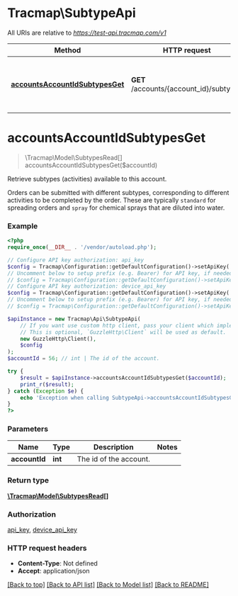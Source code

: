 # Tracmap\SubtypeApi

All URIs are relative to *https://test-api.tracmap.com/v1*

Method | HTTP request | Description
------------- | ------------- | -------------
[**accountsAccountIdSubtypesGet**](SubtypeApi.md#accountsAccountIdSubtypesGet) | **GET** /accounts/{account_id}/subtypes | Retrieve subtypes (activities) available to this account.


# **accountsAccountIdSubtypesGet**
> \Tracmap\Model\SubtypesRead[] accountsAccountIdSubtypesGet($accountId)

Retrieve subtypes (activities) available to this account.

Orders can be submitted with different subtypes, corresponding to different activities to be completed by the order. These are typically `standard` for spreading orders and `spray` for chemical sprays that are diluted into water.

### Example
```php
<?php
require_once(__DIR__ . '/vendor/autoload.php');

// Configure API key authorization: api_key
$config = Tracmap\Configuration::getDefaultConfiguration()->setApiKey('token', 'YOUR_API_KEY');
// Uncomment below to setup prefix (e.g. Bearer) for API key, if needed
// $config = Tracmap\Configuration::getDefaultConfiguration()->setApiKeyPrefix('token', 'Bearer');
// Configure API key authorization: device_api_key
$config = Tracmap\Configuration::getDefaultConfiguration()->setApiKey('hash', 'YOUR_API_KEY');
// Uncomment below to setup prefix (e.g. Bearer) for API key, if needed
// $config = Tracmap\Configuration::getDefaultConfiguration()->setApiKeyPrefix('hash', 'Bearer');

$apiInstance = new Tracmap\Api\SubtypeApi(
    // If you want use custom http client, pass your client which implements `GuzzleHttp\ClientInterface`.
    // This is optional, `GuzzleHttp\Client` will be used as default.
    new GuzzleHttp\Client(),
    $config
);
$accountId = 56; // int | The id of the account.

try {
    $result = $apiInstance->accountsAccountIdSubtypesGet($accountId);
    print_r($result);
} catch (Exception $e) {
    echo 'Exception when calling SubtypeApi->accountsAccountIdSubtypesGet: ', $e->getMessage(), PHP_EOL;
}
?>
```

### Parameters

Name | Type | Description  | Notes
------------- | ------------- | ------------- | -------------
 **accountId** | **int**| The id of the account. |

### Return type

[**\Tracmap\Model\SubtypesRead[]**](../Model/SubtypesRead.md)

### Authorization

[api_key](../../README.md#api_key), [device_api_key](../../README.md#device_api_key)

### HTTP request headers

 - **Content-Type**: Not defined
 - **Accept**: application/json

[[Back to top]](#) [[Back to API list]](../../README.md#documentation-for-api-endpoints) [[Back to Model list]](../../README.md#documentation-for-models) [[Back to README]](../../README.md)

